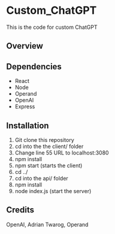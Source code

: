 # Custom_ChatGPT

This is the code for custom ChatGPT 
## Overview 
 

## Dependencies
- React
- Node
- Operand
- OpenAI
- Express

## Installation

1. Git clone this repository
2. cd into the the client/ folder
3. Change line 55 URL to localhost:3080
4. npm install
5. npm start (starts the client)
6. cd ../ 
7. cd into the api/ folder
8. npm install
9. node index.js (start the server)


## Credits

OpenAI, Adrian Twarog, Operand
